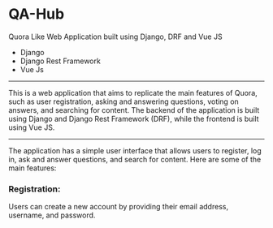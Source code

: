 # QA-Hub
Quora Like Web Application built using Django, DRF and Vue JS 
<ul>
  <li>Django</li>
  <li>Django Rest Framework</li>
  <li>Vue Js</li>
</ul>
<hr>

This is a web application that aims to replicate the main features of Quora, such as user registration, asking and answering questions, voting on answers, and searching for content. The backend of the application is built using Django and Django Rest Framework (DRF), while the frontend is built using Vue JS.

<hr>

The application has a simple user interface that allows users to register, log in, ask and answer questions, and search for content. Here are some of the main features:

### Registration: 
Users can create a new account by providing their email address, username, and password.
